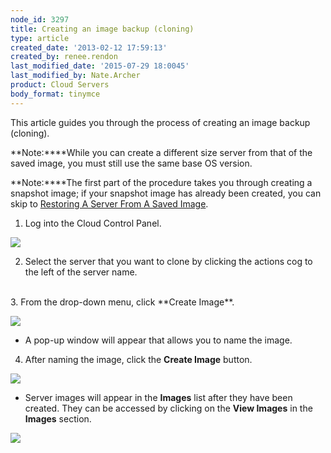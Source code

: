 ```yaml
---
node_id: 3297
title: Creating an image backup (cloning)
type: article
created_date: '2013-02-12 17:59:13'
created_by: renee.rendon
last_modified_date: '2015-07-29 18:0045'
last_modified_by: Nate.Archer
product: Cloud Servers
body_format: tinymce
---
```


This article guides you through the process of creating an image backup
(cloning).

**Note:****While you can create a different size server from that of the
saved image, you must still use the same base OS version. 

**Note:****The first part of the procedure takes you through creating a
snapshot image; if your snapshot image has already been created, you can
skip to [Restoring A Server From A Saved Image](#A).

1. Log into the Cloud Control Panel.

![](http://c15149618.r18.cf2.rackcdn.com/1.png)

 

2. Select the server that you want to clone by clicking the actions cog
to the left of the server name.<br>
 <br>
 3. From the drop-down menu, click **Create Image**.

 

![](http://c15149618.r18.cf2.rackcdn.com/3B.png)   

-   A pop-up window will appear that allows you to name the image.

 

4. After naming the image, click the **Create Image** button.

![](/knowledge_center/sites/default/files/field/image/Feb%2012%20-%20Create%20image_2.png)

 

-   Server images will appear in the **Images** list after they have
    been created. They can be accessed by clicking on the **View
    Images** in the **Images** section.

![](/knowledge_center/sites/default/files/field/image/Feb%2012%20-%20View%20Images.png)

 

